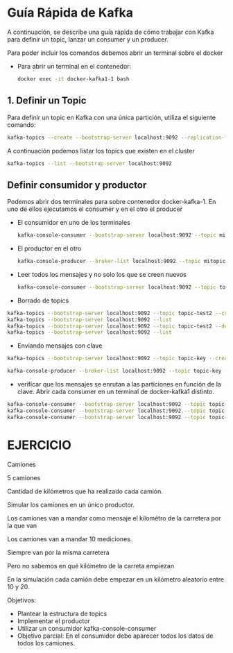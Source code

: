 # Guía Rápida de Kafka

A continuación, se describe una guía rápida de cómo trabajar con Kafka para definir un topic, lanzar un consumer y un producer.

Para poder incluir los comandos debemos abrir un terminal sobre el docker 
* Para abrir un terminal en el contenedor:


   
   ```bash
   docker exec -it docker-kafka1-1 bash
   ```

## 1. Definir un Topic

Para definir un topic en Kafka con una única partición, utiliza el siguiente comando:

```bash
kafka-topics --create --bootstrap-server localhost:9092 --replication-factor 1 --partitions 1 --topic miTopic
```

A continuación podemos listar los topics que existen en el cluster
```bash
kafka-topics --list --bootstrap-server localhost:9092

```

## Definir consumidor y productor

Podemos abrir dos terminales para sobre contenedor docker-kafka-1. En uno de ellos ejecutamos el consumer y en el otro el producer

* El consumidor en uno de los terminales
  ```bash
  kafka-console-consumer --bootstrap-server localhost:9092 --topic mitopic
  ```
* El productor en el otro
  ```bash
  kafka-console-producer --broker-list localhost:9092 --topic mitopic
  ```

* Leer todos los mensajes y no solo los que se creen nuevos
  ```bash
  kafka-console-consumer --bootstrap-server localhost:9092 --topic topic-test --from-beginning
  ```

* Borrado de topics

```bash
kafka-topics --bootstrap-server localhost:9092 --topic topic-test2 --create --partitions 3 --replication-factor 1
kafka-topics --bootstrap-server localhost:9092 --list
kafka-topics --bootstrap-server localhost:9092 --topic topic-test2 --delete
kafka-topics --bootstrap-server localhost:9092 --list
```





* Enviando mensajes con clave
```bash
kafka-topics --bootstrap-server localhost:9092 --topic topic-key --create --partitions 3 --replication-factor 1

kafka-console-producer --broker-list localhost:9092 --topic topic-key --property "parse.key= true" --property "key.separator=:"
```

* verificar que los mensajes se enrutan a las particiones en función de la clave. Abrir cada consumer en un terminal de docker-kafka1 distinto.

```bash
kafka-console-consumer --bootstrap-server localhost:9092 --topic topic-key --from-beginning --partition 0 --property "print.key=true"
kafka-console-consumer --bootstrap-server localhost:9092 --topic topic-key --from-beginning --partition 1 --property "print.key=true"
kafka-console-consumer --bootstrap-server localhost:9092 --topic topic-key --from-beginning --partition 2 --property "print.key=true"
```


# EJERCICIO
Camiones
 
5 camiones
 
Cantidad de kilómetros que ha realizado cada camión.
 
Simular los camiones en un único productor.
 
Los camiones van a mandar como mensaje el kilométro de la carretera por la que van
 
Los camiones van a mandar 10 mediciones.
 
Siempre van por la misma carretera
 
Pero no sabemos en qué kilómetro de la carreta empiezan
 
En la simulación cada camión debe empezar en un kilómetro aleatorio entre 10 y 20.
 
Objetivos:
- Plantear la estructura de topics
- Implementar el productor
- Utilizar un consumidor kafka-console-consumer
- Objetivo parcial: 
    En el consumidor debe aparecer todos los datos de todos los camiones.
